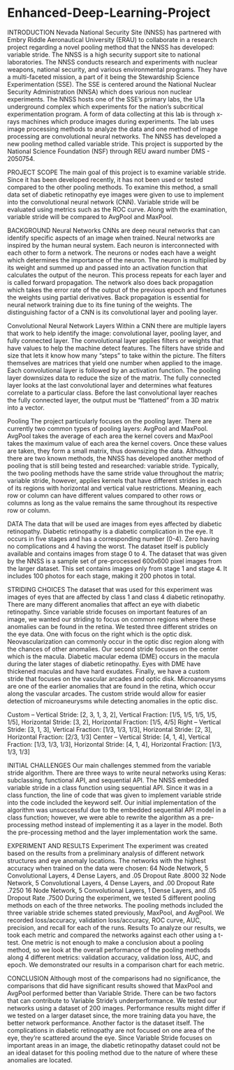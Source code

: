 # Enhanced-Deep-Learning-Project

 

INTRODUCTION 
Nevada National Security Site (NNSS) has partnered with Embry Riddle Aeronautical University (ERAU) to collaborate in a research project regarding a novel pooling method that the NNSS has developed: variable stride. The NNSS is a high security support site to national laboratories. The NNSS conducts research and experiments with nuclear weapons, national security, and various environmental programs. They have a multi-faceted mission, a part of it being the Stewardship Science Experimentation (SSE). The SSE is centered around the National Nuclear Security Administration (NNSA) which does various non nuclear experiments. The NNSS hosts one of the SSE’s primary labs, the U1a underground complex which experiments for the nation’s subcritical experimentation program. A form of data collecting at this lab is through x-rays machines which produce images during experiments. The lab uses image processing methods to analyze the data and one method of image processing are convolutional neural networks. The NNSS has developed a new pooling method called variable stride. This project is supported by the National Science Foundation (NSF) through REU award number DMS - 2050754. 
 
PROJECT SCOPE
 The main goal of this project is to examine variable stride. Since it has been developed recently, it has not been used or tested compared to the other pooling methods. To examine this method, a small data set of diabetic retinopathy eye images were given to use to implement into the convolutional neural network (CNN). Variable stride will be evaluated using metrics such as the ROC curve. Along with the examination, variable stride will be compared to AvgPool and MaxPool.
 
BACKGROUND
Neural Networks 
CNNs are deep neural networks that can identify specific aspects of an image when trained. Neural networks are inspired by the human neural system. Each neuron is interconnected with each other to form a network. The neurons or nodes each have a weight which determines the importance of the neuron. The neuron is multiplied by its weight and summed up and passed into an activation function that calculates the output of the neuron. This process repeats for each layer and is called forward propagation. The network also does back propagation which takes the error rate of the output of the previous epoch and finetunes the weights using partial derivatives. Back propagation is essential for neural network training due to its fine tuning of the weights. The distinguishing factor of a CNN is its convolutional layer and pooling layer.

Convolutional Neural Network Layers
Within a CNN there are multiple layers that work to help identify the image: convolutional layer, pooling layer, and fully connected layer. The convolutional layer applies filters or weights that have values to help the machine detect features. The filters have stride and size that lets it know how many “steps” to take within the picture. The filters themselves are matrices that yield one number when applied to the image. Each convolutional layer is followed by an activation function. The pooling layer downsizes data to reduce the size of the matrix. The fully connected layer looks at the last convolutional layer and determines what features correlate to a particular class. Before the last convolutional layer reaches the fully connected layer, the output must be “flattened” from a 3D matrix into a vector.  
 
Pooling
The project particularly focuses on the pooling layer. There are currently two common types of pooling layers: AvgPool and MaxPool. AvgPool takes the average of each area the kernel covers and MaxPool takes the maximum value of each area the kernel covers. Once these values are taken, they form a small matrix, thus downsizing the data. Although there are two known methods, the NNSS has developed another method of pooling that is still being tested and researched: variable stride. Typically, the two pooling methods have the same stride value throughout the matrix; variable stride, however, applies kernels that have different strides in each of its regions with horizontal and vertical value restrictions. Meaning, each row or column can have different values compared to other rows or columns as long as the value remains the same throughout its respective row or column.
 
DATA 
The data that will be used are images from eyes affected by diabetic retinopathy. Diabetic retinopathy is a diabetic complication in the eye. It occurs in five stages and has a corresponding number (0-4). Zero having no complications and 4 having the worst. The dataset itself is publicly available and contains images from stage 0 to 4. The dataset that was given by the NNSS is a sample set of pre-processed 600x600 pixel images from the larger dataset. This set contains images only from stage 1 and stage 4. It includes 100 photos for each stage, making it 200 photos in total. 
 
STRIDING CHOICES
 The dataset that was used for this experiment was images of eyes that are affected by class 1 and class 4 diabetic retinopathy. There are many different anomalies that affect an eye with diabetic retinopathy. Since variable stride focuses on important features of an image, we wanted our striding to focus on common regions where these anomalies can be found in the retina. We tested three different strides on the eye data. One with focus on the right which is the optic disk. Neovascularization can commonly occur in the optic disc region along with the chances of other anomalies. Our second stride focuses on the center which is the macula. Diabetic macular edema (DME) occurs in the macula during the later stages of diabetic retinopathy. Eyes with DME have thickened maculas and have hard exudates.  Finally, we have a custom stride that focuses on the vascular arcades and optic disk. Microaneurysms are one of the earlier anomalies that are found in the retina, which occur along the vascular arcades. The custom stride would allow for easier detection of microaneurysms while detecting anomalies in the optic disc. 

Custom – Vertical Stride: [2, 3, 1, 3, 2], Vertical Fraction: [1/5, 1/5, 1/5, 1/5, 1/5], Horizontal Stride: [3, 2], Horizontal Fraction: [1/5, 4/5]
Right – Vertical Stride: [3, 1, 3], Vertical Fraction: [1/3, 1/3, 1/3], Horizontal Stride: [2, 3], Horizontal Fraction: [2/3, 1/3]
Center – Vertical Stride: [4, 1, 4], Vertical Fraction: [1/3, 1/3, 1/3], Horizontal Stride: [4, 1, 4], Horizontal Fraction: [1/3, 1/3, 1/3]

INITIAL CHALLENGES
Our main challenges stemmed from the variable stride algorithm. There are three ways to write neural networks using Keras: subclassing, functional API, and sequential API. The NNSS embedded variable stride in a class function using sequential API. Since it was in a class function, the line of code that was given to implement variable stride into the code included the keyword self. Our initial implementation of the algorithm was unsuccessful due to the embedded sequential API model in a class function; however, we were able to rewrite the algorithm as a pre-processing method instead of implementing it as a layer in the model. Both the pre-processing method and the layer implementation work the same. 

EXPERIMENT AND RESULTS 
Experiment
The experiment was created based on the results from a preliminary analysis of different network structures and eye anomaly locations. The networks with the highest accuracy when trained on the data were chosen: 
 64 Node Network, 5 Convolutional Layers, 4 Dense Layers, and .05 Dropout Rate .8000
 32 Node Network, 5 Convolutional Layers, 4 Dense Layers, and .00 Dropout Rate .7250
16 Node Network, 5 Convolutional Layers, 1 Dense Layers, and .05 Dropout Rate .7500
During the experiment, we tested 5 different pooling methods on each of the three networks. The pooling methods included the three variable stride schemes stated previously, MaxPool, and AvgPool. We recorded loss/accuracy, validation loss/accuracy, ROC curve, AUC, precision, and recall for each of the runs. 
Results
	To analyze our results, we took each metric and compared the networks against each other using a t-test. One metric is not enough to make a conclusion about a pooling method, so we look at the overall performance of the pooling methods along 4 different metrics: validation accuracy, validation loss, AUC, and epoch. We demonstrated our results in a comparison chart for each metric.
	
CONCLUSION
Although most of the comparisons had no significance, the comparisons that did have significant results showed that MaxPool and AvgPool performed better than Variable Stride. There can be two factors that can contribute to Variable Stride’s underperformance. We tested our networks using a dataset of 200 images. Performance results might differ if we tested on a larger dataset since, the more training data you have, the better network performance. Another factor is the dataset itself. The complications in diabetic retinopathy are not focused on one area of the eye, they’re scattered around the eye. Since Variable Stride focuses on important areas in an image, the diabetic retinopathy dataset could not be an ideal dataset for this pooling method due to the nature of where these anomalies are located. 
